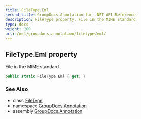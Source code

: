 ```yaml
---
title: FileType.Eml
second_title: GroupDocs.Annotation for .NET API Reference
description: FileType property. File in the MIME standard
type: docs
weight: 100
url: /net/groupdocs.annotation/filetype/eml/
---
```

## FileType.Eml property

File in the MIME standard.

```csharp
public static FileType Eml { get; }
```

### See Also

* class [FileType](../)
* namespace [GroupDocs.Annotation](../../filetype/)
* assembly [GroupDocs.Annotation](../../../)


